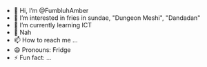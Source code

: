 - 👋 Hi, I’m @FumbluhAmber
- 👀 I’m interested in fries in sundae, "Dungeon Meshi", "Dandadan"
- 🌱 I’m currently learning ICT
- 💞️ Nah
- 📫 How to reach me ...
- 😄 Pronouns: Fridge
- ⚡ Fun fact: ...

<!---
FumbluhAmber/FumbluhAmber is a ✨ special ✨ repository because its `README.md` (this file) appears on your GitHub profile.
You can click the Preview link to take a look at your changes.
--->
